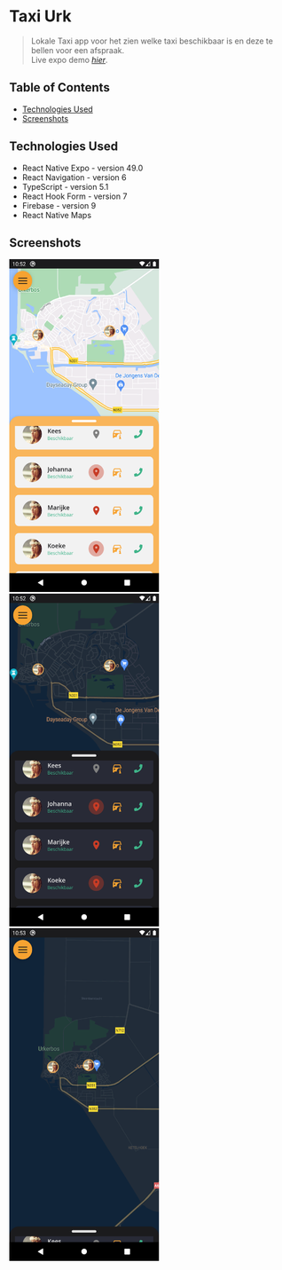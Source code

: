 # Taxi Urk
> Lokale Taxi app voor het zien welke taxi beschikbaar is en deze te bellen voor een afspraak.  
> Live expo demo [_hier_](https://expo.dev/@sjaakvanlenten/weatherApp).

## Table of Contents
* [Technologies Used](#technologies-used)
* [Screenshots](#screenshots)

## Technologies Used
- React Native Expo - version 49.0
- React Navigation - version 6
- TypeScript - version 5.1
- React Hook Form - version 7
- Firebase - version 9
- React Native Maps

## Screenshots
<p float="left">
<img src="./screenshots/client-light.png" width="270" height="600">
<img src="./screenshots/client-dark.png" width="270" height="600">
<img src="./screenshots/client-dark-full-map.png" width="270" height="600">
</p>


